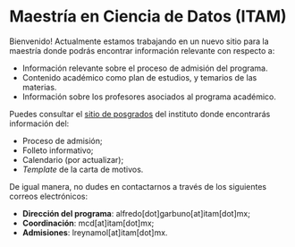 # Maestría en Ciencia de Datos (ITAM)

Bienvenido! Actualmente estamos trabajando en un nuevo sitio para la
maestría donde podrás encontrar información relevante con respecto a:

- Información relevante sobre el proceso de admisión del programa. 
- Contenido académico como plan de estudios, y temarios de las materias. 
- Información sobre los profesores asociados al programa académico. 


Puedes consultar el [sitio de posgrados](https://posgrados.itam.mx/)
del instituto donde encontrarás información del:

- Proceso de admisión; 
- Folleto informativo; 
- Calendario (por actualizar);
- _Template_ de la carta de motivos. 

De igual manera, no dudes en contactarnos a través de los siguientes correos electrónicos:

- **Dirección del programa**: alfredo[dot]garbuno[at]itam[dot]mx; 
- **Coordinación**: mcd[at]itam[dot]mx; 
- **Admisiones**: lreynamol[at]itam[dot]mx.

